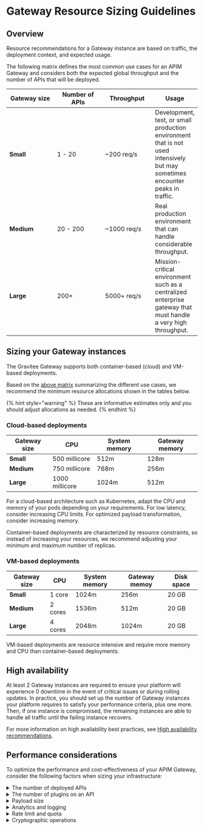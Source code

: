 # Gateway Resource Sizing Guidelines

## Overview

Resource recommendations for a Gateway instance are based on traffic, the deployment context, and expected usage.

The following matrix defines the most common use cases for an APIM Gateway and considers both the expected global throughput and the number of APIs that will be deployed.

<table><thead><tr><th width="120.87890625">Gateway size</th><th width="123.30078125">Number of APIs</th><th width="122.06640625">Throughput</th><th>Usage</th></tr></thead><tbody><tr><td><strong>Small</strong></td><td>1 - 20</td><td>~200 req/s</td><td>Development, test, or small production environment that is not used intensively but may sometimes encounter peaks in traffic.</td></tr><tr><td><strong>Medium</strong></td><td>20 - 200</td><td>~1000 req/s</td><td>Real production environment that can handle considerable throughput.</td></tr><tr><td><strong>Large</strong></td><td>200+</td><td>5000+ req/s</td><td>Mission-critical environment such as a centralized enterprise gateway that must handle a very high throughput.</td></tr></tbody></table>

## Sizing your Gateway instances

The Gravitee Gateway supports both container-based (cloud) and VM-based deployments.

Based on the [above matrix](gateway-resource-sizing-guidelines.md#overview) summarizing the different use cases, we recommend the minimum resource allocations shown in the tables below.

{% hint style="warning" %}
These are informative estimates only and you should adjust allocations as needed.
{% endhint %}

### Cloud-based deployments

| Gateway size | CPU            | System memory | Gateway memory |
| ------------ | -------------- | ------------- | -------------- |
| **Small**    | 500 millicore  | 512m          | 128m           |
| **Medium**   | 750 millicore  | 768m          | 256m           |
| **Large**    | 1000 millicore | 1024m         | 512m           |

For a cloud-based architecture such as Kubernetes, adapt the CPU and memory of your pods depending on your requirements. For low latency, consider increasing CPU limits. For optimized payload transformation, consider increasing memory.

Container-based deployments are characterized by resource constraints, so instead of increasing your resources, we recommend adjusting your minimum and maximum number of replicas.

### VM-based deployments

| Gateway size | CPU     | System memory | Gateway memoy | Disk space |
| ------------ | ------- | ------------- | ------------- | ---------- |
| **Small**    | 1 core  | 1024m         | 256m          | 20 GB      |
| **Medium**   | 2 cores | 1536m         | 512m          | 20 GB      |
| **Large**    | 4 cores | 2048m         | 1024m         | 20 GB      |

VM-based deployments are resource intensive and require more memory and CPU than container-based deployments.

## High availability

At least 2 Gateway instances are required to ensure your platform will experience 0 downtime in the event of critical issues or during rolling updates. In practice, you should set up the number of Gateway instances your platform requires to satisfy your performance criteria, plus one more. Then, if one instance is compromised, the remaining instances are able to handle all traffic until the failing instance recovers.

For more information on high availability best practices, see [High availability recommendations](production-sizing-guidelines.md#production-best-practices).

## Performance considerations

To optimize the performance and cost-effectiveness of your APIM Gateway, consider the following factors when sizing your infrastructure:&#x20;

<details>

<summary>The number of deployed APIs</summary>

Deployed APIs are maintained in memory. Increasing the number of deployed APIs consumes more memory.

</details>

<details>

<summary>The number of plugins on an API</summary>

The more plugins you add to your APIs, the more demand you place on your Gateway, which could negatively impact latency. Some plugins, such as `generate-http-signature`, are particularly CPU intensive. Others, when badly configured or handling large payloads, can require excessive memory or CPU.&#x20;

</details>

<details>

<summary>Payload size</summary>

The Gateway is optimized to minimize memory consumption when serving requests and responses, so payload data is only loaded to memory when necessary. Some plugins, such as `json-xml`, `xslt`, `cache`, require that the entire payload is loaded into memory. When using these plugins, you must adjust the available memory allocated to the Gateway. We recommend using an initial value of `Maximum payload size x Maximum throughput`, which you can refine as needed.

</details>

<details>

<summary>Analytics and logging</summary>

Gravitee offers multiple methods to export analytics using [reporters](../gravitee-gateway/reporters/). Depending on throughput and the level of precision used for logging, you may need to increase the memory or disk space of your Gateway and choose the reporter best suited to handle your traffic analytics.

</details>

<details>

<summary>Rate limit and quota</summary>

Rate limit, quota, and spike arrest are patterns that are commonly applied to control API consumption. By default, Gravitee applies rate limiting in strict mode, where defined quotas are strictly respected across all load-balanced Gateways. For high throughput, we recommend using Redis, but keep in mind that some amount of CPU is required to call Redis for each API request where rate limiting is enabled.

</details>

<details>

<summary>Cryptographic operations</summary>

TLS, JWT encryption/decryption, and signature verifications can be CPU intensive. If you plan to handle high throughput that involves many costly operations, such as JWT signature, HTTP signature, or SSL, you may need to increase your CPU to keep the Gateway's latency as low as possible.

</details>
